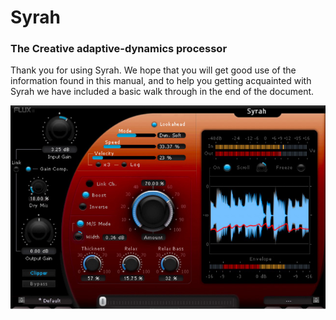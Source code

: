 # Syrah

### The Creative adaptive-dynamics processor


Thank you for using Syrah. We hope that you will get good use of the information found in this manual, and to help
you getting acquainted with Syrah we have included a basic walk through in the end of the document.

![](/include/syrah_01.PNG)